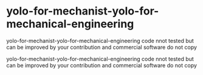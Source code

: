 # yolo-for-mechanist-yolo-for-mechanical-engineering
yolo-for-mechanist-yolo-for-mechanical-engineering code nnot tested but can be improved by your contribution and commercial software do not copy

yolo-for-mechanist-yolo-for-mechanical-engineering code nnot tested but can be improved by your contribution and commercial software do not copy
